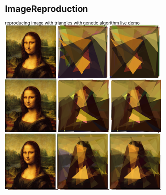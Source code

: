# ImageReproduction
reproducing image with triangles with genetic algorithm
[live demo](https://yogendra-j.github.io/ImageReproduction/)
![Image of Yaktocat](https://github.com/yogendra-j/ImageReproduction/blob/master/early.png)
![Image of Yaktocat](https://github.com/yogendra-j/ImageReproduction/blob/master/mid.png)
![Image of Yaktocat](https://github.com/yogendra-j/ImageReproduction/blob/master/high.png)
